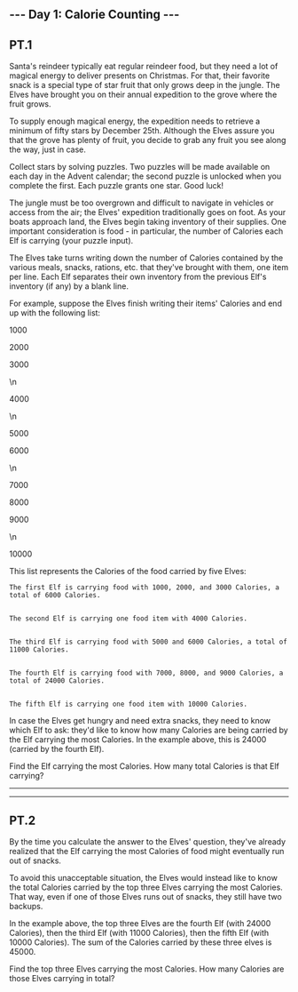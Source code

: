 --- Day 1: Calorie Counting ---
----
PT.1
----


Santa's reindeer typically eat regular reindeer food, but they need a lot of magical energy to deliver presents on Christmas. For that, their favorite snack is a special type of star fruit that only grows deep in the jungle. The Elves have brought you on their annual expedition to the grove where the fruit grows.


To supply enough magical energy, the expedition needs to retrieve a minimum of fifty stars by December 25th. Although the Elves assure you that the grove has plenty of fruit, you decide to grab any fruit you see along the way, just in case.


Collect stars by solving puzzles. Two puzzles will be made available on each day in the Advent calendar; the second puzzle is unlocked when you complete the first. Each puzzle grants one star. Good luck!


The jungle must be too overgrown and difficult to navigate in vehicles or access from the air; the Elves' expedition traditionally goes on foot. As your boats approach land, the Elves begin taking inventory of their supplies. One important consideration is food - in particular, the number of Calories each Elf is carrying (your puzzle input).


The Elves take turns writing down the number of Calories contained by the various meals, snacks, rations, etc. that they've brought with them, one item per line. Each Elf separates their own inventory from the previous Elf's inventory (if any) by a blank line.


For example, suppose the Elves finish writing their items' Calories and end up with the following list:



1000

2000

3000

\n

4000

\n

5000

6000

\n

7000

8000

9000

\n

10000



This list represents the Calories of the food carried by five Elves:



    The first Elf is carrying food with 1000, 2000, and 3000 Calories, a total of 6000 Calories.


    The second Elf is carrying one food item with 4000 Calories.


    The third Elf is carrying food with 5000 and 6000 Calories, a total of 11000 Calories.


    The fourth Elf is carrying food with 7000, 8000, and 9000 Calories, a total of 24000 Calories.


    The fifth Elf is carrying one food item with 10000 Calories.



In case the Elves get hungry and need extra snacks, they need to know which Elf to ask: they'd like to know how many Calories are being carried by the Elf carrying the most Calories. In the example above, this is 24000 (carried by the fourth Elf).


Find the Elf carrying the most Calories. How many total Calories is that Elf carrying?



----------------------------------------------------------------------------------
----
PT.2
----



By the time you calculate the answer to the Elves' question, they've already realized that the Elf carrying the most Calories of food might eventually run out of snacks.


To avoid this unacceptable situation, the Elves would instead like to know the total Calories carried by the top three Elves carrying the most Calories. That way, even if one of those Elves runs out of snacks, they still have two backups.


In the example above, the top three Elves are the fourth Elf (with 24000 Calories), then the third Elf (with 11000 Calories), then the fifth Elf (with 10000 Calories). The sum of the Calories carried by these three elves is 45000.


Find the top three Elves carrying the most Calories. How many Calories are those Elves carrying in total?
